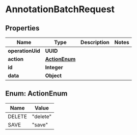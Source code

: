 

# AnnotationBatchRequest


## Properties

| Name | Type | Description | Notes |
|------------ | ------------- | ------------- | -------------|
|**operationUid** | **UUID** |  |  |
|**action** | [**ActionEnum**](#ActionEnum) |  |  |
|**id** | **Integer** |  |  |
|**data** | **Object** |  |  |



## Enum: ActionEnum

| Name | Value |
|---- | -----|
| DELETE | &quot;delete&quot; |
| SAVE | &quot;save&quot; |



